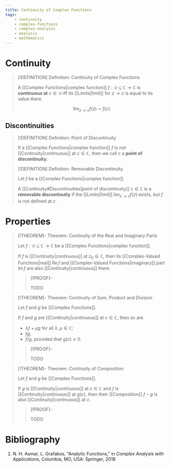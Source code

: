 ```yaml
---
title: Continuity of Complex Functions
tags:
    - continuity
    - complex-functions
    - complex-analysis
    - analysis
    - mathematics
---
```


# Continuity

>[!DEFINITION] Definition: Continuity of Complex Functions
>
>A [[Complex Functions|complex function]] $f: \mathcal{D} \subseteq \mathbb{C} \to \mathbb{C}$ is **continuous at** $c \in \mathcal{D}$ iff its [[Limits|limit]] for $z \to c$ is equal to its value there.
>
>$$
>\lim_{z \to c} f(z) = f(c)
>$$
>

## Discontinuities

>[!DEFINITION] Definition: Point of Discontinuity
>
>If a [[Complex Functions|complex function]] $f$ is *not* [[Continuity|continuous]] at $c \in \mathbb{C}$, then we call $c$ a **point of discontinuity**.
>

>[!DEFINITION] Definition: Removable Discontinuity
>
>Let $f$ be a [[Complex Functions|complex function]]
>
>A [[Continuity#Discontinuities|point of discontinuity]] $c \in \mathbb{C}$ is a **removable discontinuity** if the [[Limits|limit]] $\lim_{z \to c} f(z)$ exists, but $f$ is not defined at $c$.
>

# Properties

>[!THEOREM]- Theorem: Continuity of the Real and Imaginary Parts
>
>Let $f: \mathcal{D} \subseteq \mathbb{C} \to \mathbb{C}$ be a [[Complex Functions|complex function]]. 
>
>If $f$ is [[Continuity|continuous]] at $z_0 \in \mathbb{C}$, then its [[Complex-Valued Functions|real]] $\operatorname{Re} f$ and [[Complex-Valued Functions|imaginary]] part $\operatorname{Im} f$ are also [[Continuity|continuous]] there.
>
>>[!PROOF]-
>>
>>TODO
>>
>

>[!THEOREM]- Theorem: Continuity of Sum, Product and Division
>
>Let $f$ and $g$ be [[Complex Functions]].
>
>If $f$ and $g$ are [[Continuity|continuous]] at $c \in \mathbb{C}$, then so are
>- $\lambda f + \mu g$ for all $\lambda, \mu \in \mathbb{C}$;
>- $fg$;
>- $f/g$, provided that $g(c) \ne 0$.
>
>>[!PROOF]-
>>
>>TODO
>>
>

>[!THEOREM]- Theorem: Continuity of Composition
>
>Let $f$ and $g$ be [[Complex Functions]].
>
>If $g$ is [[Continuity|continuous]] at $c \in \mathbb{C}$ and $f$ is [[Continuity|continuous]] at $g(c)$, then their [[Composition]] $f\circ g$ is also [[Continuity|continuous]] at $c$.
>
>>[!PROOF]-
>>
>>TODO
>>
>

# Bibliography

1. N. H. Asmar, L. Grafakos, "Analytic Functions," in *Complex Analysis with Applications*, Columbia, MO, USA: Springer, 2018